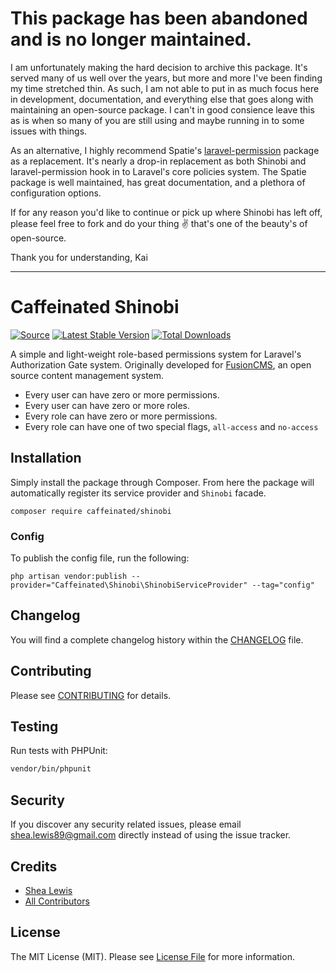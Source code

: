 # This package has been abandoned and is no longer maintained.

I am unfortunately making the hard decision to archive this package. It's served many of us well over the years, but more and more I've been finding my time stretched thin. As such, I am not able to put in as much focus here in development, documentation, and everything else that goes along with maintaining an open-source package. I can't in good consience leave this as is when so many of you are still using and maybe running in to some issues with things.

As an alternative, I highly recommend Spatie's [laravel-permission](https://github.com/spatie/laravel-permission) package as a replacement. It's nearly a drop-in replacement as both Shinobi and laravel-permission hook in to Laravel's core policies system. The Spatie package is well maintained, has great documentation, and a plethora of configuration options.

If for any reason you'd like to continue or pick up where Shinobi has left off, please feel free to fork and do your thing :v: that's one of the beauty's of open-source.

Thank you for understanding,
Kai

---

# Caffeinated Shinobi
[![Source](https://img.shields.io/badge/source-caffeinated/shinobi-blue.svg?style=flat-square)](https://github.com/Playbert/shinobi)
[![Latest Stable Version](https://poser.pugx.org/caffeinated/shinobi/v/stable?format=flat-square)](https://packagist.org/packages/playbert/shinobi)
[![Total Downloads](https://img.shields.io/packagist/dt/caffeinated/shinobi.svg?style=flat-square)](https://packagist.org/packages/playbert/shinobi)

A simple and light-weight role-based permissions system for Laravel's Authorization Gate system. Originally developed for [FusionCMS](https://github.com/fusioncms/fusioncms), an open source content management system.

- Every user can have zero or more permissions.
- Every user can have zero or more roles.
- Every role can have zero or more permissions.
- Every role can have one of two special flags, `all-access` and `no-access`

## Installation
Simply install the package through Composer. From here the package will automatically register its service provider and `Shinobi` facade.

```
composer require caffeinated/shinobi
```

### Config
To publish the config file, run the following:

```
php artisan vendor:publish --provider="Caffeinated\Shinobi\ShinobiServiceProvider" --tag="config"
```

## Changelog
You will find a complete changelog history within the [CHANGELOG](CHANGELOG.md) file.

## Contributing
Please see [CONTRIBUTING](CONTRIBUTING.md) for details.

## Testing
Run tests with PHPUnit:

```bash
vendor/bin/phpunit
```

## Security
If you discover any security related issues, please email shea.lewis89@gmail.com directly instead of using the issue tracker.

## Credits
- [Shea Lewis](https://github.com/kaidesu)
- [All Contributors](../../contributors)

## License
The MIT License (MIT). Please see [License File](LICENSE.md) for more information.
